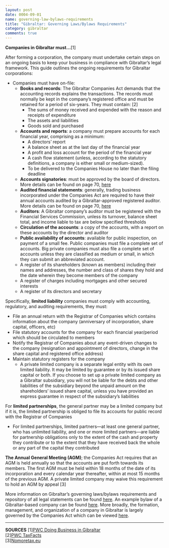 ```yaml
---
layout: post
date: 0004-09-01
name: governing-law-bylaws-requirements
title: "Gibraltar: Governing Laws/Bylaws Requirements"
category: gibraltar
comments: true
---
```


**Companies in Gibraltar must...**[1]
  
After forming a corporation, the company must undertake certain steps on an ongoing basis to keep your business in compliance with Gibraltar’s legal framework. This guide outlines the ongoing requirements for Gibraltar corporations:
* Companies must have on-file:
  * **Books and records**: The Gibraltar Companies Act demands that the accounting records explains the transactions. The records must normally be kept in the company’s registered office and must be retained for a period of six-years. They must contain: [2]
    * The sums of money received and expended with the reason and receipts of expenditure
    * The assets and liabilities
    * Goods sold and purchased
  * **Accounts and reports**: a company must prepare accounts for each financial year, comprising as a minimum:
    * A directors’ report
    * A balance sheet as at the last day of the financial year
    * A profit and loss account for the period of the financial year
    * A cash flow statement (unless, according to the statutory definitions, a company is either small or medium-sized).
    * To be delivered to the Companies House no later than the filing deadline
  * **Accounts signatories**: must be approved by the board of directors. More details can be found on page 70, [here](https://www.pwc.de/de/internationale-maerkte/assets/doing-business-in-gibraltar.pdf)
  * **Audited financial statements**: generally, trading business incorporated under the Companies Act are required to have their annual accounts audited by a Gibraltar-approved registered auditor. More details can be found on page 70, [here](https://www.pwc.de/de/internationale-maerkte/assets/doing-business-in-gibraltar.pdf)
   * **Auditors**: A Gibraltar company’s auditor must be registered with the Financial Services Commission, unless its turnover, balance sheet total, and income liable to tax are below specified thresholds
  * **Circulation of the accounts**: a copy of the accounts, with a report on these accounts by the director and auditor
  * **Public availability of accounts**: available for public inspection, on payment of a small fee. Public companies must file a complete set of accounts. Big private companies must also file a complete set of accounts unless they are classified as medium or small, in which they can submit an abbreviated account.
  * A register of its shareholders (known as members) including their names and addresses, the number and class of shares they hold and the date wherein they become members of the company 
   * A register of charges including mortgages and other secured interests
   * A register of its directors and secretary
 
Specifically, **limited liability** companies must comply with accounting, regulatory, and auditing requirements, they must:
* File an annual return with the Registrar of Companies which contains information about the company (anniversary of incorporation, share capital, officers, etc)
* File statutory accounts for the company for each financial year/period which should be circulated to members
* Notify the Registrar of Companies about any event-driven changes to the company (resignation and appointment of directors, change in the share capital and registered office address)
* Maintain statutory registers for the company
  * A private limited company is a separate legal entity with its own limited liability. It may be limited by guarantee or by its issued share capital or both. If you choose to set up a private limited company as a Gibraltar subsidiary, you will not be liable for the debts and other liabilities of the subsidiary beyond the unpaid amount on the shareholders’ issued share capital, unless you have provided an express guarantee in respect of the subsidiary’s liabilities  
 
For **limited partnerships**, the general partner may be a limited company but if it is, the limited partnership is obliged to file its accounts for public record with the Registrar of Companies
* For limited partnerships, limited partners—at least one general partner, who has unlimited liability, and one or more limited partners—are liable for partnership obligations only to the extent of the cash and property they contribute or to the extent that they have received back the whole or any part of the capital they contributed  
 
**The Annual General Meeting (AGM)**; the Companies Act requires that an AGM is held annually so that the accounts are put forth towards its members. The first AGM must be held within 18 months of the date of its incorporation and every calendar year thereafter, within at most 15 months of the previous AGM. A private limited company may waive this requirement to hold an AGM by appeal [3] 

More information on Gibraltar’s governing laws/bylaws requirements and repository of all legal statements can be found [here](http://gibraltarlaws.gov.gi/). An example bylaw of a Gibraltar-based company can be found [here](http://phx.corporate-ir.net/External.File?item=UGFyZW50SUQ9MTMwNjM0fENoaWxkSUQ9LTF8VHlwZT0z&t=1). More broadly, the formation, management, and organization of a company in Gibraltar is largely governed by the Companies Act which can be viewed [here](http://www.gibraltarlaws.gov.gi/articles/2014-19o.pdf).

------

**SOURCES**
[1][PWC Doing Business in Gibraltar](https://www.pwc.de/de/internationale-maerkte/assets/doing-business-in-gibraltar.pdf)     
[2][PWC TaxFacts](https://www.pwc.gi/publications/assets/TaxFacts16-17v2.pdf)   
[3][Nomoretax.eu](http://www.nomoretax.eu/gibraltar-legal-framework-cryptocurrency/)  
